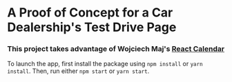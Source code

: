 # A Proof of Concept for a Car Dealership's Test Drive Page

### This project takes advantage of Wojciech Maj's [React Calendar](https://www.npmjs.com/package/react-calendar)   
To launch the app, first install the package using `npm install` or `yarn install`. Then, run either `npm start` or `yarn start`.
